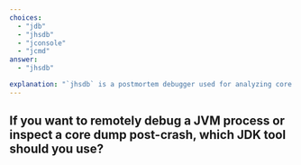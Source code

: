 ```yaml
---
choices:
  - "jdb"
  - "jhsdb"
  - "jconsole"
  - "jcmd"
answer:
  - "jhsdb"

explanation: "`jhsdb` is a postmortem debugger used for analyzing core dumps and diagnosing JVM internals when the JVM crashes."
---
```


## If you want to remotely debug a JVM process or inspect a core dump post-crash, which JDK tool should you use?

